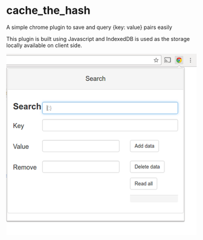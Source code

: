 # cache_the_hash
A simple chrome plugin to save and query {key: value} pairs easily

This plugin is built using Javascript and IndexedDB is used as the storage locally available on client side.

![Alt text](/img/oie_MOOeaOhMGsup.png?raw=true "Optional Title")
